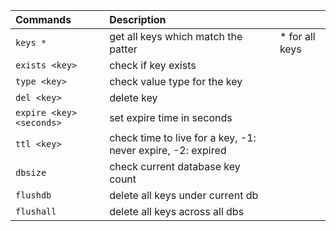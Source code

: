 | Commands | Description | |
| :-- | :-- | :-- |
| `keys *` | get all keys which match the patter | * for all keys |
| `exists <key>` | check if key exists | |	
| `type <key>` | check value type for the key | |
| `del <key>` | delete key | |
| `expire <key> <seconds>` | set expire time in seconds  |
| `ttl <key>` | check time to live for a key, -1: never expire, -2: expired  |
| `dbsize` | check current database key count | |
| `flushdb`	| delete all keys under current db | |
| `flushall` | delete all keys across all dbs | |
 
